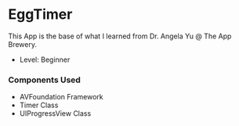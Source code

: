 EggTimer
========

This App is the base of what I learned from Dr. Angela Yu @ The App Brewery.

- Level: Beginner

### Components Used

- AVFoundation Framework
- Timer Class
- UIProgressView Class